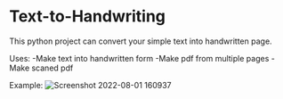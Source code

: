 # Text-to-Handwriting
This python project can convert your simple text into handwritten page.

Uses:
-Make text into handwritten form
-Make pdf from multiple pages
-Make scaned pdf

Example:
![Screenshot 2022-08-01 160937](https://user-images.githubusercontent.com/74224775/182130912-a5e32b3c-3c02-44c1-ab4d-cda1c158ecc8.png)
